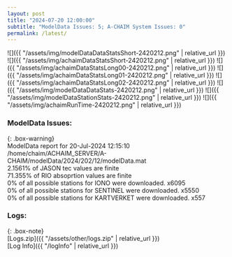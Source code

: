 ```yaml
---
layout: post
title: "2024-07-20 12:00:00"
subtitle: "ModelData Issues: 5; A-CHAIM System Issues: 0"
permalink: /latest/
---
```


![]({{ "/assets/img/modelDataDataStatsShort-2420212.png" | relative_url }})
![]({{ "/assets/img/achaimDataStatsShort-2420212.png" | relative_url }})
![]({{ "/assets/img/achaimDataStatsLong00-2420212.png" | relative_url }})
![]({{ "/assets/img/achaimDataStatsLong01-2420212.png" | relative_url }})
![]({{ "/assets/img/achaimDataStatsLong02-2420212.png" | relative_url }})
![]({{ "/assets/img/modelDataDataStats-2420212.png" | relative_url }})
![]({{ "/assets/img/modelDataStationStats-2420212.png" | relative_url }})
![]({{ "/assets/img/achaimRunTime-2420212.png" | relative_url }})


### ModelData Issues:  
  
{: .box-warning}  
 ModelData report for 20-Jul-2024 12:15:10   
 /home/chaim/ACHAIM_SERVER/A-CHAIM/modelData/2024/202/12/modelData.mat   
 2.1561% of JASON tec values are finite   
 71.355% of RIO absoprtion values are finite   
 0% of all possible stations for IONO were downloaded. x6095   
 0% of all possible stations for SENTINEL were downloaded. x5550   
 0% of all possible stations for KARTVERKET were downloaded. x557   
  


### Logs:  
  
{: .box-note}  
[Logs.zip]({{ "/assets/other/logs.zip" | relative_url }})  
[Log Info]({{ "/logInfo" | relative_url }})  
